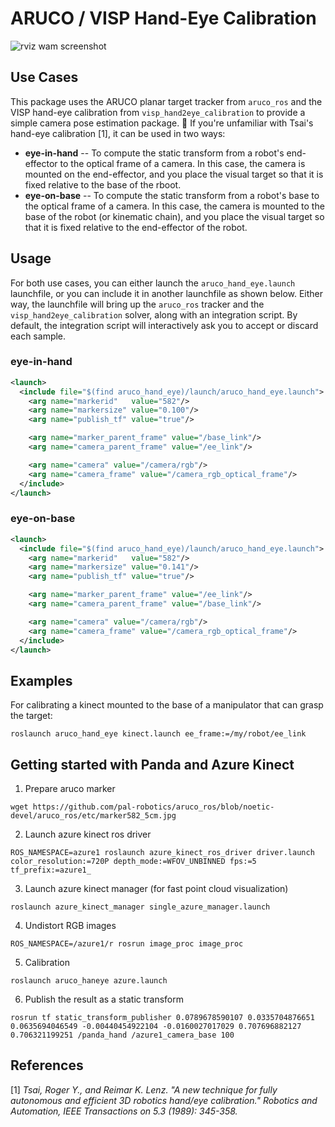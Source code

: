 
ARUCO / VISP Hand-Eye Calibration
=================================

![rviz wam screenshot](doc/aruco_hand_eye_wam.png)

## Use Cases

This package uses the ARUCO planar target tracker from `aruco_ros` and the VISP
hand-eye calibration from `visp_hand2eye_calibration` to provide a simple
camera pose estimation package.

If you're unfamiliar with Tsai's hand-eye calibration [1], it can be used in two ways:

- **eye-in-hand** -- To compute the static transform from a robot's
  end-effector to the optical frame of a camera. In this case, the camera is
  mounted on the end-effector, and you place the visual target so that it is
  fixed relative to the base of the rboot.
- **eye-on-base** -- To compute the static transform from a robot's base to the
  optical frame of a camera. In this case, the camera is mounted to the base of
  the robot (or kinematic chain), and you place the visual target so that it is
  fixed relative to the end-effector of the robot.

## Usage

For both use cases, you can either launch the `aruco_hand_eye.launch`
launchfile, or you can include it in another launchfile as shown below. Either
way, the launchfile will bring up the `aruco_ros` tracker and the
`visp_hand2eye_calibration` solver, along with an integration script. By
default, the integration script will interactively ask you to accept or discard
each sample.

### eye-in-hand

```xml
<launch>
  <include file="$(find aruco_hand_eye)/launch/aruco_hand_eye.launch">
    <arg name="markerid"   value="582"/>
    <arg name="markersize" value="0.100"/>
    <arg name="publish_tf" value="true"/>

    <arg name="marker_parent_frame" value="/base_link"/>
    <arg name="camera_parent_frame" value="/ee_link"/>

    <arg name="camera" value="/camera/rgb"/>
    <arg name="camera_frame" value="/camera_rgb_optical_frame"/>
  </include>
</launch>
```

### eye-on-base

```xml
<launch>
  <include file="$(find aruco_hand_eye)/launch/aruco_hand_eye.launch">
    <arg name="markerid"   value="582"/>
    <arg name="markersize" value="0.141"/>
    <arg name="publish_tf" value="true"/>

    <arg name="marker_parent_frame" value="/ee_link"/>
    <arg name="camera_parent_frame" value="/base_link"/>

    <arg name="camera" value="/camera/rgb"/>
    <arg name="camera_frame" value="/camera_rgb_optical_frame"/>
  </include>
</launch>
```

## Examples

For calibrating a kinect mounted to the base of a manipulator that can grasp the target:

```
roslaunch aruco_hand_eye kinect.launch ee_frame:=/my/robot/ee_link
```

## Getting started with Panda and Azure Kinect

1. Prepare aruco marker

```
wget https://github.com/pal-robotics/aruco_ros/blob/noetic-devel/aruco_ros/etc/marker582_5cm.jpg
```

2. Launch azure kinect ros driver
```
ROS_NAMESPACE=azure1 roslaunch azure_kinect_ros_driver driver.launch color_resolution:=720P depth_mode:=WFOV_UNBINNED fps:=5 tf_prefix:=azure1_
```

3. Launch azure kinect manager (for fast point cloud visualization)
```
roslaunch azure_kinect_manager single_azure_manager.launch
```

4. Undistort RGB images
```
ROS_NAMESPACE=/azure1/r rosrun image_proc image_proc
```

5. Calibration
```
roslaunch aruco_haneye azure.launch
```


6. Publish the result as a static transform
```
rosrun tf static_transform_publisher 0.0789678590107 0.0335704876651 0.0635694046549 -0.00440454922104 -0.0160027017029 0.707696882127 0.706321199251 /panda_hand /azure1_camera_base 100
```

## References

[1] *Tsai, Roger Y., and Reimar K. Lenz. "A new technique for fully autonomous
and efficient 3D robotics hand/eye calibration." Robotics and Automation, IEEE
Transactions on 5.3 (1989): 345-358.*
